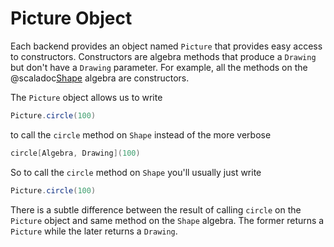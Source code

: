 # Picture Object

Each backend provides an object named `Picture` that provides easy access to constructors. Constructors are algebra methods that produce a `Drawing` but don't have a `Drawing` parameter. For example, all the methods on the @scaladoc[Shape](doodle.algebra.Shape) algebra are constructors. 

The `Picture` object allows us to write

```scala
Picture.circle(100)
```

to call the `circle` method on `Shape` instead of the more verbose

```scala
circle[Algebra, Drawing](100)
```

So to call the `circle` method on `Shape` you'll usually just write

```scala
Picture.circle(100)
```

There is a subtle difference between the result of calling `circle` on the `Picture` object and same method on the `Shape` algebra. The former returns a `Picture` while the later returns a `Drawing`.
